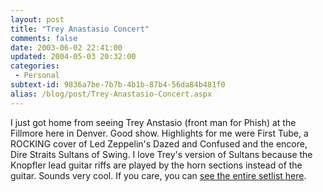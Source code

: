 ```yaml
---
layout: post
title: "Trey Anastasio Concert"
comments: false
date: 2003-06-02 22:41:00
updated: 2004-05-03 20:32:00
categories:
 - Personal
subtext-id: 9836a7be-7b7b-4b1b-87b4-56da84b481f0
alias: /blog/post/Trey-Anastasio-Concert.aspx
---
```



I just got home from seeing Trey Anstasio (front man for Phish) at the Fillmore here in Denver. Good show. Highlights for me were First Tube, a ROCKING cover of Led Zeppelin's Dazed and Confused and the encore, Dire Straits Sultans of Swing. I love Trey's version of Sultans because the Knopfler lead guitar riffs are played by the horn sections instead of the guitar. Sounds very cool. If you care, you can [see the entire setlist here](http://www.phantasytour.com/trey/shows.cgi?showID=106).
